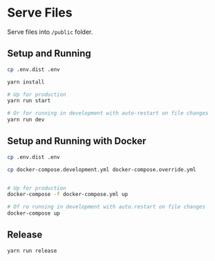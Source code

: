 # Serve Files

Serve files into `/public` folder.

## Setup and Running

```bash
cp .env.dist .env

yarn install

# Up for production
yarn run start

# Or for running in development with auto-restart on file changes
yarn run dev
```

## Setup and Running with Docker

```bash
cp .env.dist .env

cp docker-compose.development.yml docker-compose.override.yml


# Up for production
docker-compose -f docker-compose.yml up

# Of ro running in development with auto.restart on file changes
docker-compose up
```

## Release

```bash
yarn run release
```
